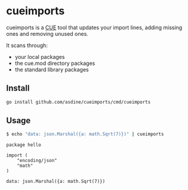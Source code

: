 # cueimports

cueimports is a [CUE](https://github.com/cue-lang/cue) tool that updates your import lines, adding missing ones and removing unused ones.

It scans through:

- your local packages
- the cue.mod directory packages
- the standard library packages

## Install

```bash
go install github.com/asdine/cueimports/cmd/cueimports
```

## Usage

```bash
$ echo "data: json.Marshal({a: math.Sqrt(7)})" | cueimports
```

```
package hello

import (
	"encoding/json"
	"math"
)

data: json.Marshal({a: math.Sqrt(7)})
```
